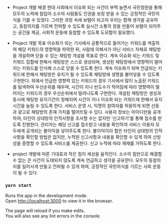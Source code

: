 - Project 개발 배경
 현대 사회에서 이슈화 되는 사건이 부쩍 늘면서 국민청원을 통해 모두의 노력에 힘입어 소수의 사람들도 인권을 보장 받을 수 있는 긍정적인 국민의식을 기를 수 있었다. 그러한 과정 속에 보탬이 되고자 우리는 함께 생각을 공유하고, 동참의지를 기르며 전파할 수 있도록 실시간 소통의 장을 만들어 보탬이 되어주는 공간을 제공, 사회적 운동에 동참할 수 있도록 도모함이 필요했다.

- Project 개발 목표
 이슈화가 되는 기사에서 공통적으로 들어가는 키워드를 색출하여 해당 키워드의 영향력을 파악한 뒤, 사람에 의해서가 아닌 서비스 자체로 채팅방을 개설하며 닫을 수 있는 채팅방 개설을 목표로 한다. 계속 이슈화 되는 키워드 및 키워드 집합에 한해서 채팅방은 스스로 생성되며, 생성된 채팅방에서 영향력이 떨어지는 키워드를 인식해 스스로 닫을 수 있도록 한다. 계속 이슈화가 되며 언급되는 키워드에 한해서 채팅방은 유지가 될 수 있도록 채팅방에 생명을 불어넣을 수 있도록 구현한다.
 위에서 언급한 영향력 있는 키워드의 경우 기사에서 많이 노출된 키워드를 탐색하여 우선순위를 매우며, 시간이 지나 빈도수가 적어짐에 따라 영향력이 떨어지는 키워드의 경우 우선순위에서 밀려나도록 구현한다. 개설된 채팅방은 생성과 동시에 채팅방 유지기간이 정해지며 시간이 지나 이슈화 되는 키워드에 한해서 유지시간을 늘릴 수 있도록 한다.
 서비스 운영 시, 익명의 참여자를 허용하게 되면 선동과 광고로 채팅방의 존재 가치를 떨어뜨릴 수 있다. 사용자 정보는 아이디만을 공개하여, 타인이 상대방의 인적사항을 조사할 수는 없지만 ‘신고하기’를 통해 접수를 받도록 진행한다. 관리자는 해당 신고를 접수받고 내용을 확인하여 서비스 이용자 모두에게 공개되는 불이익을 넣어주도록 한다. 불이익이라 함은 타인이 상대방의 인적사항을 확인할 방법은 없지만, 누적된 신고사항과 내용을 확인할 수 있게 하여 신빙성을 증명할 수 있도록 서비스를 제공한다. 신고 누적에 따라 재재를 가하도록 한다.

 - project 개발에 따른 기대효과
 작은 힘이 세상을 움직인다. 소수의 힘만으로 해결할 수 없는 큰 사건이 도태되지 않도록 계속 언급하고 생각을 공유한다. 모두의 동참의지를 일어서게 만들고 전파될 수 있게 하여, 긍정적인 국민의식을 기르는 사회 운동이 될 수 있다.
 
### `yarn start`

Runs the app in the development mode.<br />
Open [http://localhost:3000](http://localhost:3000) to view it in the browser.

The page will reload if you make edits.<br />
You will also see any lint errors in the console.

